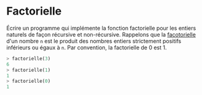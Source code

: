 # Factorielle

Écrire un programme qui implémente la fonction factorielle pour les entiers
naturels de façon récursive et non-récursive.
Rappelons que la [facotorielle](https://fr.wikipedia.org/wiki/Factorielle)
d'un nombre `n` est le produit des nombres entiers strictement positifs
inférieurs ou égaux à `n`. Par convention, la factorielle de 0 est 1.


```python
> factorielle(3)
6
> factorielle(1)
1
> factorielle(0)
1
```
